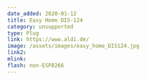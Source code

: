 ```yaml
---
date_added: 2020-01-12
title: Easy Home DIS-124
category: unsupported
type: Plug
link: https://www.aldi.de/
image: /assets/images/easy_home_DIS124.jpg
link2: 
mlink: 
flash: non-ESP8266
---
```

